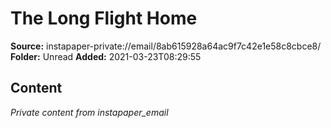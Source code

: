 # The Long Flight Home

**Source:** instapaper-private://email/8ab615928a64ac9f7c42e1e58c8cbce8/
**Folder:** Unread
**Added:** 2021-03-23T08:29:55




## Content
*Private content from instapaper_email*
